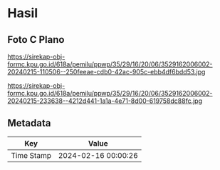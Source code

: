 # Hasil

## Foto C Plano

https://sirekap-obj-formc.kpu.go.id/618a/pemilu/ppwp/35/29/16/20/06/3529162006002-20240215-110506--250feeae-cdb0-42ac-905c-ebb4df6bdd53.jpg

https://sirekap-obj-formc.kpu.go.id/618a/pemilu/ppwp/35/29/16/20/06/3529162006002-20240215-233638--4212d441-1a1a-4e71-8d00-619758dc88fc.jpg


## Metadata

| Key        | Value               |
| ---------- | ------------------- |
| Time Stamp | 2024-02-16 00:00:26 |




